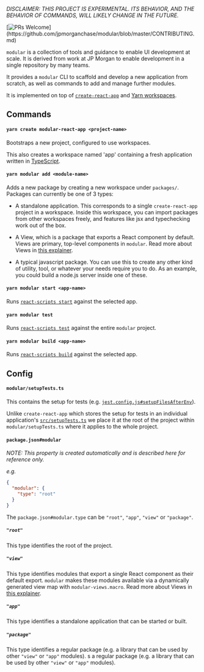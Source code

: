 _DISCLAIMER: THIS PROJECT IS EXPERIMENTAL. ITS BEHAVIOR, AND THE BEHAVIOR OF
COMMANDS, WILL LIKELY CHANGE IN THE FUTURE._

[![PRs Welcome](https://img.shields.io/badge/PRs-welcome-brightgreen.svg?)](https://github.com/jpmorganchase/modular/blob/master/CONTRIBUTING.md)

`modular` is a collection of tools and guidance to enable UI development at
scale. It is derived from work at JP Morgan to enable development in a single
repository by many teams.

It provides a `modular` CLI to scaffold and develop a new application from
scratch, as well as commands to add and manage further modules.

It is implemented on top of [`create-react-app`](https://create-react-app.dev/)
and [Yarn workspaces](https://classic.yarnpkg.com/en/docs/workspaces/).

## Commands

#### `yarn create modular-react-app <project-name>`

Bootstraps a new project, configured to use workspaces.

This also creates a workspace named 'app' containing a fresh application written
in [TypeScript](https://www.typescriptlang.org/).

#### `yarn modular add <module-name>`

Adds a new package by creating a new workspace under `packages/`. Packages can
currently be one of 3 types:

- A standalone application. This corresponds to a single `create-react-app`
  project in a workspace. Inside this workspace, you can import packages from
  other workspaces freely, and features like jsx and typechecking work out of
  the box.

- A View, which is a package that exports a React component by default. Views
  are primary, top-level components in `modular`. Read more about Views in
  [this explainer](/docs/views.md).

- A typical javascript package. You can use this to create any other kind of
  utility, tool, or whatever your needs require you to do. As an example, you
  could build a node.js server inside one of these.

#### `yarn modular start <app-name>`

Runs
[`react-scripts start`](https://create-react-app.dev/docs/getting-started#npm-start-or-yarn-start)
against the selected app.

#### `yarn modular test`

Runs [`react-scripts test`](https://create-react-app.dev/docs/running-tests)
against the entire `modular` project.

#### `yarn modular build <app-name>`

Runs [`react-scripts build`](https://create-react-app.dev/docs/production-build)
against the selected app.

## Config

#### `modular/setupTests.ts`

This contains the setup for tests (e.g.
[`jest.config.js#setupFilesAfterEnv`](https://jestjs.io/docs/en/configuration#setupfilesafterenv-array)).

Unlike `create-react-app` which stores the setup for tests in an individual
application's
[`src/setupTests.ts`](https://create-react-app.dev/docs/running-tests/#srcsetuptestsjs)
we place it at the root of the project within `modular/setupTests.ts` where it
applies to the whole project.

#### `package.json#modular`

_NOTE: This property is created automatically and is described here for
reference only._

_e.g._

```json
{
  "modular": {
    "type": "root"
  }
}
```

The `package.json#modular.type` can be `"root"`, `"app"`, `"view"` or
`"package"`.

##### `"root"`

This type identifies the root of the project.

##### `"view"`

This type identifies modules that export a single React component as their
default export. `modular` makes these modules available via a dynamically
generated view map with `modular-views.macro`. Read more about Views in
[this explainer](/docs/views.md).

##### `"app"`

This type identifies a standalone application that can be started or built.

##### `"package"`

This type identifies a regular package (e.g. a library that can be used by other
`"view"` or `"app"` modules). s a regular package (e.g. a library that can be
used by other `"view"` or `"app"` modules).
